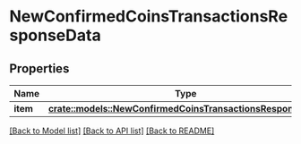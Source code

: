 # NewConfirmedCoinsTransactionsResponseData

## Properties

Name | Type | Description | Notes
------------ | ------------- | ------------- | -------------
**item** | [**crate::models::NewConfirmedCoinsTransactionsResponseItem**](NewConfirmedCoinsTransactionsResponseItem.md) |  | 

[[Back to Model list]](../README.md#documentation-for-models) [[Back to API list]](../README.md#documentation-for-api-endpoints) [[Back to README]](../README.md)



